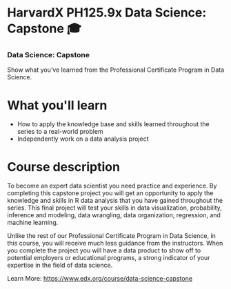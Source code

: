 # HarvardX PH125.9x Data Science: Capstone 🎓
### Data Science: Capstone
Show what you’ve learned from the Professional Certificate Program in Data Science.

# What you'll learn
- How to apply the knowledge base and skills learned throughout the series to a real-world problem
- Independently work on a data analysis project

# Course description
To become an expert data scientist you need practice and experience. By completing this capstone project you will get an opportunity to apply the knowledge and skills in R data analysis that you have gained throughout the series. This final project will test your skills in data visualization, probability, inference and modeling, data wrangling, data organization, regression, and machine learning.

Unlike the rest of our Professional Certificate Program in Data Science, in this course, you will receive much less guidance from the instructors. When you complete the project you will have a data product to show off to potential employers or educational programs, a strong indicator of your expertise in the field of data science.

Learn More: https://www.edx.org/course/data-science-capstone
